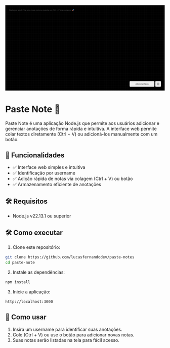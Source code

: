 <img src="./docs/print1.png" alt="screenshot paste-note" />

# Paste Note 📝

Paste Note é uma aplicação Node.js que permite aos usuários adicionar e gerenciar anotações de forma rápida e intuitiva. A interface web permite colar textos diretamente (Ctrl + V) ou adicioná-los manualmente com um botão.

## 🚀 Funcionalidades

- ✅ Interface web simples e intuitiva
- ✅ Identificação por username
- ✅ Adição rápida de notas via colagem (Ctrl + V) ou botão
- ✅ Armazenamento eficiente de anotações

## 🛠 Requisitos

- Node.js v22.13.1 ou superior

## 🛠 Como executar

1. Clone este repositório:
  ```bash
  git clone https://github.com/lucasfernandodev/paste-notes
  cd paste-note
  ```

2. Instale as dependências:
  ```bash
  npm install
  ```

3. Inicie a aplicação:
  ```
  http://localhost:3000
  ```

## 📜 Como usar

1. Insira um username para identificar suas anotações.
2. Cole (Ctrl + V) ou use o botão para adicionar novas notas.
2. Suas notas serão listadas na tela para fácil acesso.